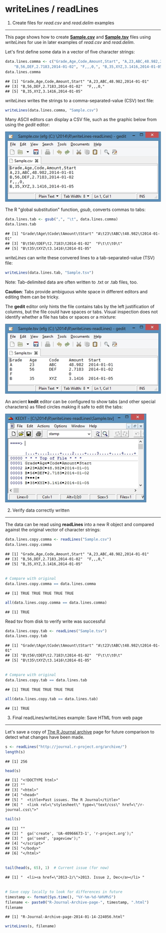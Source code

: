 writeLines / readLines
======================

1. Create files for *read.csv* and *read.delim* examples
--------------------------------------------------------

This page shows how to create [**Sample.csv**](Sample.csv) and [**Sample.tsv**](Sample.tsv) files using *writeLines* for use in later examples of *read.csv* and *read.delim*.

Let's first define some data in a vector of five character strings:


```r
data.lines.comma <- c("Grade,Age,Code,Amount,Start", "A,23,ABC,48.982,2014-01-01", 
    "B,56,DEF,2.7183,2014-01-02", "F,,,0,", "B,35,XYZ,3.1416,2014-01-05")
data.lines.comma
```

```
## [1] "Grade,Age,Code,Amount,Start" "A,23,ABC,48.982,2014-01-01" 
## [3] "B,56,DEF,2.7183,2014-01-02"  "F,,,0,"                     
## [5] "B,35,XYZ,3.1416,2014-01-05"
```


*writeLines* writes the strings to a comma-separated-value (CSV) text file:


```r
writeLines(data.lines.comma, "Sample.csv")
```


Many ASCII editors can display a CSV file, such as the graphic below from using the *gedit* editor:

![gedit display of Sample.csv](Sample-CSV-Gedit.jpg)


The R "global substitution" function, *gsub*, converts commas to tabs:


```r
data.lines.tab <- gsub(",", "\t", data.lines.comma)
data.lines.tab
```

```
## [1] "Grade\tAge\tCode\tAmount\tStart" "A\t23\tABC\t48.982\t2014-01-01" 
## [3] "B\t56\tDEF\t2.7183\t2014-01-02"  "F\t\t\t0\t"                     
## [5] "B\t35\tXYZ\t3.1416\t2014-01-05"
```


*writeLines* can write these convered lines to a tab-separated-value (TSV) file:


```r
writeLines(data.lines.tab, "Sample.tsv")
```

       
Note:  Tab-delimited data are often written to .txt or .tab files, too. 

**Caution**:  Tabs provide ambiguous white space in different editors and editing them can be tricky.   

The **gedit** editor only hints the file contains tabs by the left justification of columns, but the file could have spaces or tabs.  Visual inspection does not identify whether a file has tabs or spaces or a mixture:

![gedit display of Sample.tsv](Sample-TSV-Gedit.jpg)

An ancient **kedit** editor can be configured to show tabs (and other special characters) as filled circles making it safe to edit the tabs:

![kedit display of Sample.tsv](Sample-TSV-Kedit.jpg)

       
2. Verify data correctly written
--------------------------------

The data can be read using **readLines** into a new R object and compared against the original vector of character strings:

 

```r
data.lines.copy.comma <- readLines("Sample.csv")
data.lines.copy.comma
```

```
## [1] "Grade,Age,Code,Amount,Start" "A,23,ABC,48.982,2014-01-01" 
## [3] "B,56,DEF,2.7183,2014-01-02"  "F,,,0,"                     
## [5] "B,35,XYZ,3.1416,2014-01-05"
```

```r

# Compare with original
data.lines.copy.comma == data.lines.comma
```

```
## [1] TRUE TRUE TRUE TRUE TRUE
```

```r
all(data.lines.copy.comma == data.lines.comma)
```

```
## [1] TRUE
```

                                                     
Read tsv from disk to verify write was successful


```r
data.lines.copy.tab <- readLines("Sample.tsv")
data.lines.copy.tab
```

```
## [1] "Grade\tAge\tCode\tAmount\tStart" "A\t23\tABC\t48.982\t2014-01-01" 
## [3] "B\t56\tDEF\t2.7183\t2014-01-02"  "F\t\t\t0\t"                     
## [5] "B\t35\tXYZ\t3.1416\t2014-01-05"
```

```r

# Compare with original
data.lines.copy.tab == data.lines.tab
```

```
## [1] TRUE TRUE TRUE TRUE TRUE
```

```r
all(data.lines.copy.tab == data.lines.tab)
```

```
## [1] TRUE
```


3. Final readLines/writeLines example:  Save HTML from web page
---------------------------------------------------------------

Let's save a copy of [The R Journal archive](http://journal.r-project.org/archive/) page for future comparison to detect what changes have been made.


```r
s <- readLines("http://journal.r-project.org/archive/")
length(s)
```

```
## [1] 256
```

```r
head(s)
```

```
## [1] "<!DOCTYPE html>"                                                      
## [2] ""                                                                     
## [3] "<html>"                                                               
## [4] "<head>"                                                               
## [5] "  <title>Past issues. The R Journal</title>"                          
## [6] "  <link rel=\"stylesheet\" type=\"text/css\" href=\"/r-journal.css\">"
```

```r
tail(s)
```

```
## [1] ""                                                 
## [2] "  ga('create', 'UA-40966673-1', 'r-project.org');"
## [3] "  ga('send', 'pageview');"                        
## [4] "</script>"                                        
## [5] "</body>"                                          
## [6] "</html>"
```

```r

tail(head(s, 65), 1)  # Current issue (for now)
```

```
## [1] "  <li><a href=\"2013-2/\">2013. Issue 2, Dec</a></li> "
```

```r

# Save copy locally to look for differences in future
timestamp <- format(Sys.time(), "%Y-%m-%d-%H%M%S")
filename <- paste0("R-Journal-Archive-page-", timestamp, ".html")
filename
```

```
## [1] "R-Journal-Archive-page-2014-01-14-224056.html"
```

```r
writeLines(s, filename)
```

